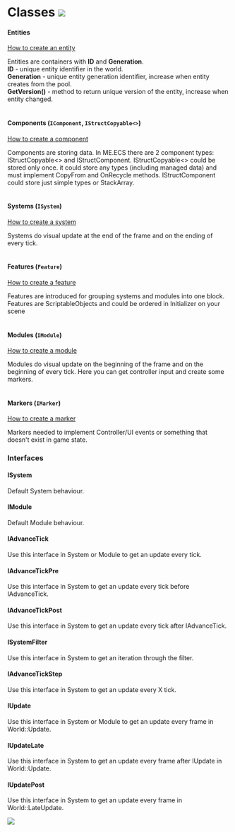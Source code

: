 # Classes [![](Logo-Tiny.png)](/../../#glossary)

#### Entities
[How to create an entity](Manual-CreatingEntities.md)

Entities are containers with **ID** and **Generation**.<br>
**ID** - unique entity identifier in the world.<br>
**Generation** - unique entity generation identifier, increase when entity creates from the pool.<br>
**GetVersion()** - method to return unique version of the entity, increase when entity changed.
<br>
<br>

#### Components (```IComponent```, ```IStructCopyable<>```)
[How to create a component](Manual-CreatingComponents.md)

Components are storing data. In ME.ECS there are 2 component types: IStructCopyable<> and IStructComponent.
IStructCopyable<> could be stored only once. it could store any types (including managed data) and must implement CopyFrom and OnRecycle methods.
IStructComponent could store just simple types or StackArray.
<br>
<br>

#### Systems (```ISystem```)
[How to create a system](Manual-CreatingSystems.md)

Systems do visual update at the end of the frame and on the ending of every tick.
<br>
<br>

#### Features (```Feature```)
[How to create a feature](Manual-CreatingFeature.md)

Features are introduced for grouping systems and modules into one block. Features are ScriptableObjects and could be ordered in Initializer on your scene
<br>
<br>

#### Modules (```IModule```)
[How to create a module](Manual-CreatingModules.md)

Modules do visual update on the beginning of the frame and on the beginning of every tick. Here you can get controller input and create some markers.
<br>
<br>

#### Markers (```IMarker```)
[How to create a marker](Manual-CreatingMarkers.md)

Markers needed to implement Controller/UI events or something that doesn't exist in game state.

### Interfaces

#### ISystem
Default System behaviour.

#### IModule
Default Module behaviour.

#### IAdvanceTick
Use this interface in System or Module to get an update every tick.

#### IAdvanceTickPre
Use this interface in System to get an update every tick before IAdvanceTick.

#### IAdvanceTickPost
Use this interface in System to get an update every tick after IAdvanceTick.

#### ISystemFilter
Use this interface in System to get an iteration through the filter.

#### IAdvanceTickStep
Use this interface in System to get an update every X tick.

#### IUpdate
Use this interface in System or Module to get an update every frame in World::Update.

#### IUpdateLate
Use this interface in System to get an update every frame after IUpdate in World::Update.

#### IUpdatePost
Use this interface in System to get an update every frame in World::LateUpdate.

[![](Footer.png)](/../../#glossary)
